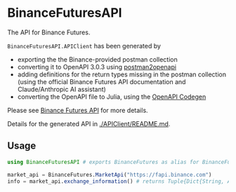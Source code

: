 # BinanceFuturesAPI

The API for Binance Futures.

`BinanceFuturesAPI.APIClient` has been generated by
- exporting the the Binance-provided postman collection
- converting it to OpenAPI 3.0.3 using [postman2openapi](https://github.com/kevinswiber/postman2openapi)
- adding definitions for the return types missing in the postman collection (using the official Binance Futures API documentation
  and Claude/Anthropic AI assistant)
- converting the OpenAPI file to Julia, using the [OpenAPI Codegen](https://github.com/openapitools/openapi-generator)

Please see [Binance Futures API](https://developers.binance.com/docs/derivatives/) for more details.

Details for the generated API in [./APIClient/README.md](./APIClient/README.md).

## Usage

```julia
using BinanceFuturesAPI # exports BinanceFutures as alias for BinanceFuturesAPI.APIClient

market_api = BinanceFutures.MarketApi("https://fapi.binance.com")
info = market_api.exchange_information() # returns Tuple{Dict{String, Any}, OpenAPI.Clients.ApiResponse}


```
